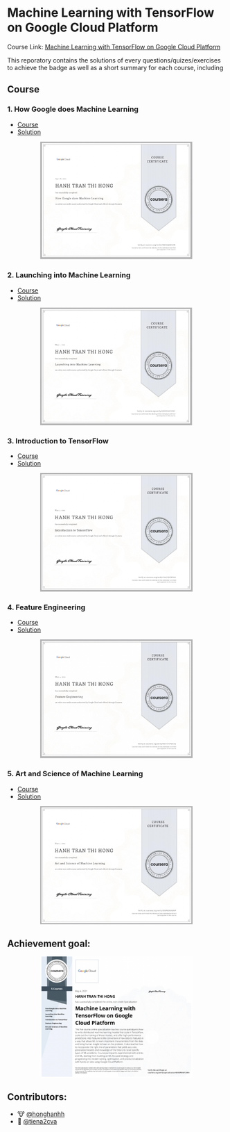 # Machine Learning with TensorFlow on Google Cloud Platform

Course Link: [Machine Learning with TensorFlow on Google Cloud Platform](https://www.coursera.org/specializations/machine-learning-tensorflow-gcp)


This reporatory contains the solutions of every questions/quizes/exercises to achieve the badge as well as a short summary for each course, including

## Course

### 1. How Google does Machine Learning

- [Course](https://www.coursera.org/learn/google-machine-learning)
- [Solution](https://github.com/GafBof/ml_with_tf_on_gcp_specialization/blob/master/Course%201/README.md)
<p align="center">
    <img src="./Badges/Badge1.png" width="70%" height="50%" title="Badge 1" >
</p>

### 2. Launching into Machine Learning

- [Course](https://www.coursera.org/learn/launching-machine-learning)
- [Solution](https://github.com/GafBof/ml_with_tf_on_gcp_specialization/blob/master/Course%202/README.md)
<p align="center">
    <img src="./Badges/Badge2.png" width="70%" height="50%" title="Badge 2" >
</p>

### 3. Introduction to TensorFlow

- [Course](https://www.coursera.org/learn/intro-tensorflow)
- [Solution](https://github.com/GafBof/ml_with_tf_on_gcp_specialization/blob/master/Course%203/README.md)
<p align="center">
    <img src="./Badges/Badge3.png" width="70%" height="50%" title="Badge 3" >
</p>

### 4. Feature Engineering

- [Course](https://www.coursera.org/learn/feature-engineering)
- [Solution](https://github.com/GafBof/ml_with_tf_on_gcp_specialization/blob/master/Course%204/README.md)

<p align="center">
    <img src="./Badges/Badge 4.png" width="70%" height="50%" title="Badge 4" >
</p>

### 5. Art and Science of Machine Learning

- [Course](https://www.coursera.org/learn/art-science-ml)
- [Solution](https://github.com/GafBof/ml_with_tf_on_gcp_specialization/tree/master/Course%205)

<p align="center">
    <img src="./Badges/Badge 5.png" width="70%" height="50%" title="Badge 5" >
</p>

## Achievement goal:
<p align="center">
    <img src="./Badges/Badge.png" width="70%" height="50%" title="Badge" >
</p>

## Contributors:

- 🐮 [@honghanhh](https://github.com/honghanhh)
- 🐔 [@tiena2cva](https://github.com/tiena2cva)

